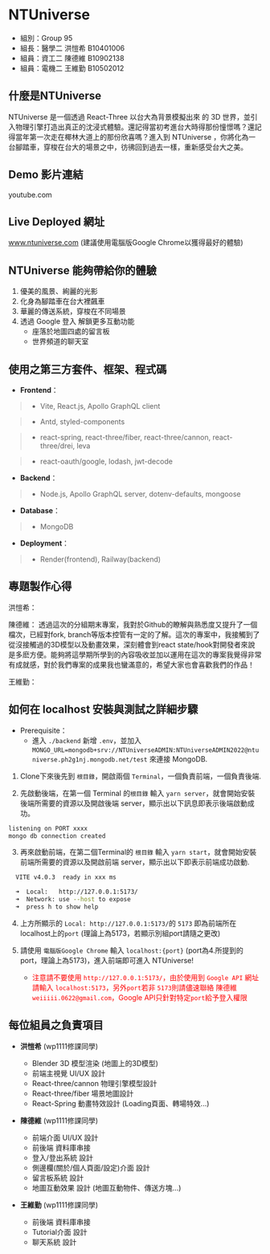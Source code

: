 
# NTUniverse

* 組別：Group 95
* 組長：醫學二 洪愷希 B10401006
* 組員：資工二 陳德維 B10902138
* 組員：電機二 王維勤 B10502012

## 什麼是NTUniverse

NTUniverse 是一個透過 React-Three 以台大為背景模擬出來 的 3D 世界，並引入物理引擎打造出真正的沈浸式體驗。還記得當初考進台大時得那份憧憬嗎？還記得當年第一次走在椰林大道上的那份欣喜嗎？進入到 NTUniverse ，你將化為一台腳踏車，穿梭在台大的場景之中，彷彿回到過去一樣，重新感受台大之美。

## Demo 影片連結

youtube.com

## Live Deployed 網址

www.ntuniverse.com
(建議使用電腦版Google Chrome以獲得最好的體驗)

## NTUniverse 能夠帶給你的體驗

1. 優美的風景、絢麗的光影
2. 化身為腳踏車在台大裡飆車
3. 華麗的傳送系統，穿梭在不同場景
4. 透過 Google 登入 解鎖更多互動功能
    * 座落於地圖四處的留言板
    * 世界頻道的聊天室

## 使用之第三方套件、框架、程式碼

* __Frontend__：
> * Vite, React.js, Apollo GraphQL client

> * Antd, styled-components

> * react-spring, react-three/fiber, react-three/cannon, react-three/drei, leva

> * react-oauth/google, lodash, jwt-decode

* __Backend__：
> * Node.js, Apollo GraphQL server, dotenv-defaults, mongoose
* __Database__：
> * MongoDB

* __Deployment__：
> * Render(frontend), Railway(backend)

## 專題製作心得

洪愷希：

陳德維：
透過這次的分組期末專案，我對於Github的瞭解與熟悉度又提升了一個檔次，已經對fork, branch等版本控管有一定的了解。這次的專案中，我接觸到了從沒接觸過的3D模型以及動畫效果，深刻體會到react state/hook對開發者來說是多麽方便。能夠將這學期所學到的內容吸收並加以運用在這次的專案我覺得非常有成就感，對於我們專案的成果我也蠻滿意的，希望大家也會喜歡我們的作品！

王維勤：

## 如何在 localhost 安裝與測試之詳細步驟

* Prerequisite：
    * 進入 `./backend` 新增 `.env`，並加入
    `MONGO_URL=mongodb+srv://NTUniverseADMIN:NTUniverseADMIN2022@ntuniverse.ph2g1nj.mongodb.net/test` 來連接 MongoDB.

1. Clone下來後先到 `根目錄`，開啟兩個 `Terminal`，一個負責前端，一個負責後端.

2. 先啟動後端，在第一個 Terminal 的`根目錄` 輸入 `yarn server`，就會開始安裝後端所需要的資源以及開啟後端 server，顯示出以下訊息即表示後端啟動成功。

``` bash
listening on PORT xxxx
mongo db connection created
```

3. 再來啟動前端，在第二個Terminal的 `根目錄` 輸入 `yarn start`，就會開始安裝前端所需要的資源以及開啟前端 server，顯示出以下即表示前端成功啟動.

```bash
  VITE v4.0.3  ready in xxx ms

  ➜  Local:   http://127.0.0.1:5173/
  ➜  Network: use --host to expose
  ➜  press h to show help
```

4. 上方所顯示的 `Local: http://127.0.0.1:5173/`的 `5173` 即為前端所在localhost上的`port` (理論上為5173，若顯示別組port請隨之更改)

5. 請使用 `電腦版Google Chrome` 輸入 `localhost:{port}` (port為4.所提到的port，理論上為5173)，進入前端即可進入 NTUniverse!

    * <font color=#FF0000>注意請不要使用 `http://127.0.0.1:5173/`，由於使用到 `Google API` 網址請輸入 `localhost:5173`，另外`port`若非 `5173`則請儘速聯絡 陳德維 `weiiiii.0622@gmail.com`，Google API只針對特定`port`給予登入權限</font>

## 每位組員之負責項目

* **洪愷希** (wp1111修課同學)
    * Blender 3D 模型渲染 (地圖上的3D模型)
    * 前端主視覺 UI/UX 設計
    * React-three/cannon 物理引擎模型設計
    * React-three/fiber 場景地圖設計
    * React-Spring 動畫特效設計 (Loading頁面、轉場特效...)

* **陳德維** (wp1111修課同學)
    * 前端介面 UI/UX 設計
    * 前後端 資料庫串接
    * 登入/登出系統 設計
    * 側邊欄(關於/個人頁面/設定)介面 設計
    * 留言板系統 設計
    * 地圖互動效果 設計 (地圖互動物件、傳送方塊...)

* **王維勤** (wp1111修課同學)
    * 前後端 資料庫串接
    * Tutorial介面 設計
    * 聊天系統 設計
